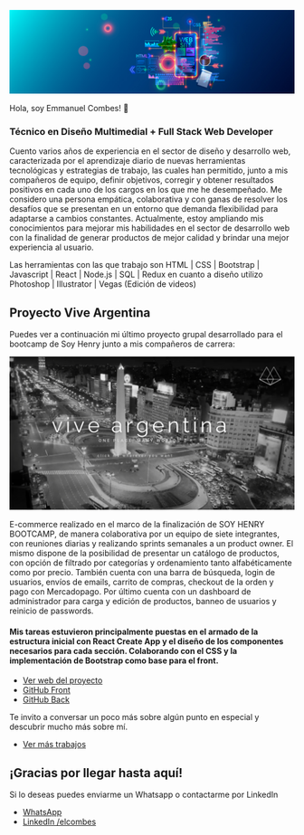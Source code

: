 [![Header](./header.jpg)](https://www.linkedin.com/in/elcombes/)


Hola, soy Emmanuel Combes! 👋

### Técnico en Diseño Multimedial + Full Stack Web Developer

Cuento varios años de experiencia en el sector de diseño y desarrollo web, caracterizada por el aprendizaje diario de nuevas herramientas tecnológicas y estrategias de trabajo, las cuales han permitido, junto a mis compañeros de equipo, definir objetivos, corregir y obtener resultados positivos en cada uno de los cargos en los que me he desempeñado.
Me considero una persona empática, colaborativa y con ganas de resolver los desafíos que se presentan en un entorno que demanda flexibilidad para adaptarse a cambios constantes.
Actualmente, estoy ampliando mis conocimientos para mejorar mis habilidades en el sector de desarrollo web con la finalidad de generar productos de mejor calidad y brindar una mejor experiencia al usuario.

Las herramientas con las que trabajo son HTML | CSS | Bootstrap | Javascript | React | Node.js | SQL | Redux 
en cuanto a diseño utilizo Photoshop | Illustrator | Vegas (Edición de videos)


## Proyecto Vive Argentina

Puedes ver a continuación mi último proyecto grupal desarrollado para el bootcamp de Soy Henry junto a mis compañeros de carrera:

[![ViveArgentina](./landing-va.png)](https://experienceviveargentina.vercel.app/)

E-commerce realizado en el marco de la finalización de SOY HENRY BOOTCAMP, de manera colaborativa por un equipo de siete integrantes, con reuniones diarias y realizando sprints semanales a un product owner. El mismo dispone de la posibilidad de presentar un catálogo de productos, con opción de filtrado por categorías y ordenamiento tanto alfabéticamente como por precio. También cuenta con una barra de búsqueda, login de usuarios, envíos de emails, carrito de compras, checkout de la orden y pago con Mercadopago. Por último cuenta con un dashboard de administrador para carga y edición de productos, banneo de usuarios y reinicio de passwords.

#### Mis tareas estuvieron principalmente puestas en el armado de la estructura inicial con React Create App y el diseño de los componentes necesarios para cada sección. Colaborando con el CSS y la implementación de Bootstrap como base para el front.

- [Ver web del proyecto](https://experienceviveargentina.vercel.app/)
- [GitHub Front](https://github.com/elcombes/ViveargentinaFront)
- [GitHub Back](https://github.com/elcombes/ViveargentinaBack)


Te invito a conversar un poco más sobre algún punto en especial y descubrir mucho más sobre mí.

- [Ver más trabajos](https://www.behance.net/elcombes)

## ¡Gracias por llegar hasta aquí!

Si lo deseas puedes enviarme un Whatsapp o contactarme por LinkedIn
- [WhatsApp](https://api.whatsapp.com/send?phone=+5492615059052&text=Deja%20tu%20mensaje%20a%20continuaci%C3%B3n%3A)
- [LinkedIn /elcombes](https://www.linkedin.com/in/elcombes/)
